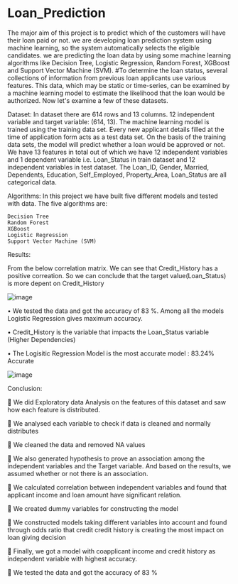 # Loan_Prediction
The major aim of this project is to predict which of the customers will have their loan paid or not. we are developing loan prediction system using machine learning, so the system automatically selects the eligible candidates. we are predicting the loan data by using some machine learning algorithms like Decision Tree, Logistic Regression, Random Forest, XGBoost and Support Vector Machine (SVM).
#To determine the loan status, several collections of information from previous loan applicants use various features. This data, which may be static or time-series, can be examined by a machine learning model to estimate the likelihood that the loan would be authorized. Now let's examine a few of these datasets.

Dataset:
In dataset there are 614 rows and 13 columns. 12 independent variable and target variable: (614, 13).
The machine learning model is trained using the training data set. Every new applicant details filled at the time of application form acts as a test data set. On the basis of the training data sets, the model will predict whether a loan would be approved or not. We have 13 features in total out of which we have 12 independent variables and 1 dependent variable i.e. Loan_Status in train dataset and 12 independent variables in test dataset. The Loan_ID, Gender, Married, Dependents, Education, Self_Employed, Property_Area, Loan_Status are all categorical data.

Algorithms:
In this project we have built five different models and tested with data. The five algorithms are:

	Decision Tree
 	Random Forest
	XGBoost 
	Logistic Regression
	Support Vector Machine (SVM)
	

Results:

From the below correlation matrix. We can see that Credit_History has a positive correation. So we can conclude that the target value(Loan_Status) is more depent on Credit_History

![image](https://user-images.githubusercontent.com/68192853/205286160-67bb7e26-a513-472e-b767-d54c2bc9eb74.png)

 

•	We tested the data and got the accuracy of 83 %. Among all the models Logistic Regression gives maximum accuracy.

•	Credit_History is the variable that impacts the Loan_Status variable (Higher Dependencies)

•	The Logisitic Regression Model is the most accurate model : 83.24% Accurate

![image](https://user-images.githubusercontent.com/68192853/205285969-b913e115-b4d2-4e69-b127-0d0fa58fba04.png)

           

Conclusion:

	 We did Exploratory data Analysis on the features of this dataset and saw how each feature is distributed.

	We analysed each variable to check if data is cleaned and normally distributes

	We cleaned the data and removed NA values 

	We also generated hypothesis to prove an association among the independent variables and the Target variable. And based on the results, we assumed whether or not there is an association. 

	We calculated correlation between independent variables and found that applicant income and loan amount have significant relation.

	 We created dummy variables for constructing the model

	 We constructed models taking different variables into account and found through odds ratio that credit credit history is creating the most impact on loan giving decision 

	Finally, we got a model with coapplicant income and credit history as independent variable with highest accuracy. 

	We tested the data and got the accuracy of 83 %
